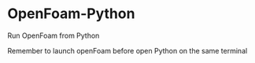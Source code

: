 # OpenFoam-Python
Run OpenFoam from Python

Remember to launch openFoam before open Python on the same terminal
